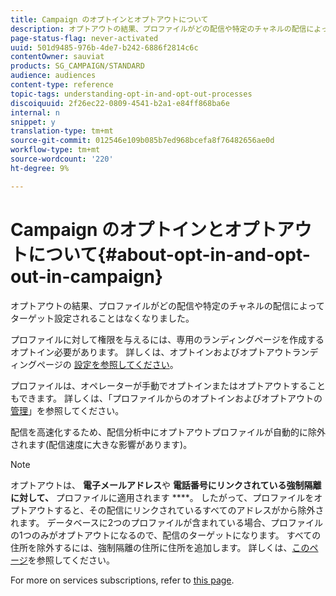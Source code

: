 ```yaml
---
title: Campaign のオプトインとオプトアウトについて
description: オプトアウトの結果、プロファイルがどの配信や特定のチャネルの配信によってターゲット設定されることはなくなりました。
page-status-flag: never-activated
uuid: 501d9485-976b-4de7-b242-6886f2814c6c
contentOwner: sauviat
products: SG_CAMPAIGN/STANDARD
audience: audiences
content-type: reference
topic-tags: understanding-opt-in-and-opt-out-processes
discoiquuid: 2f26ec22-0809-4541-b2a1-e84ff868ba6e
internal: n
snippet: y
translation-type: tm+mt
source-git-commit: 012546e109b085b7ed968bcefa8f76482656ae0d
workflow-type: tm+mt
source-wordcount: '220'
ht-degree: 9%

---
```



# Campaign のオプトインとオプトアウトについて{#about-opt-in-and-opt-out-in-campaign}

オプトアウトの結果、プロファイルがどの配信や特定のチャネルの配信によってターゲット設定されることはなくなりました。

プロファイルに対して権限を与えるには、専用のランディングページを作成するオプトイン必要があります。 詳しくは、オプトインおよびオプトアウトランディングページの [設定を参照してください](../../audiences/using/managing-opt-in-and-opt-out-in-campaign.md#setting-up-opt-in-and-opt-out-landing-pages)。

プロファイルは、オペレーターが手動でオプトインまたはオプトアウトすることもできます。 詳しくは、「プロファイルからのオプトインおよびオプトアウトの [管理](../../audiences/using/managing-opt-in-and-opt-out-in-campaign.md#managing-opt-in-and-opt-out-from-a-profile)」を参照してください。

配信を高速化するため、配信分析中にオプトアウトプロファイルが自動的に除外されます(配信速度に大きな影響があります)。

>[!NOTE]
>
>オプトアウトは、 **電子メールアドレス**&#x200B;や **電話番号にリンクされている強制隔離に対して、** プロファイルに適用されます ****。 したがって、プロファイルをオプトアウトすると、その配信にリンクされているすべてのアドレスがから除外されます。 データベースに2つのプロファイルが含まれている場合、プロファイルの1つのみがオプトアウトになるので、配信のターゲットになります。 すべての住所を除外するには、強制隔離の住所に住所を追加します。 詳しくは、[このページ](../../sending/using/understanding-quarantine-management.md#identifying-quarantined-addresses-for-the-entire-platform)を参照してください。

For more on services subscriptions, refer to [this page](../../audiences/using/about-subscriptions.md).
